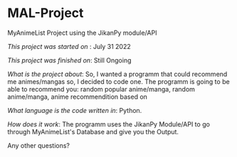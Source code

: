 # MAL-Project
MyAnimeList Project using the JikanPy module/API

*This project was started on* : July 31 2022

*This project was finished on*: Still Ongoing

*What is the project about*:
So, I wanted a programm that could recommend me animes/mangas so, I decided to code one.
The programm is going to be able to recommend you: random popular anime/manga, random anime/manga, anime recommendition based on 

*What language is the code written in*:
Python.

*How does it work*:
The programm uses the JikanPy Module/API to go through MyAnimeList's Database and give you the Output.

Any other questions?

